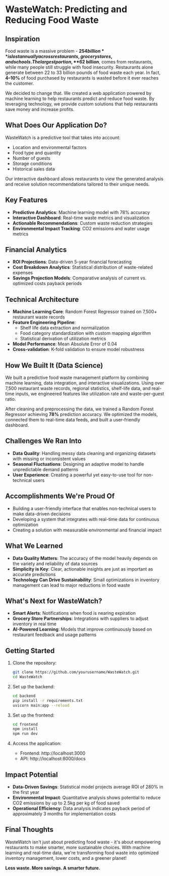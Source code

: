 # WasteWatch: Predicting and Reducing Food Waste

## Inspiration

Food waste is a massive problem - **$254 billion** is lost annually across restaurants, grocery stores, and schools. The largest portion, **$62 billion**, comes from restaurants, while many people still struggle with food insecurity. Restaurants alone generate between 22 to 33 billion pounds of food waste each year. In fact, **4–10%** of food purchased by restaurants is wasted before it ever reaches the customer.

We decided to change that. We created a web application powered by machine learning to help restaurants predict and reduce food waste. By leveraging technology, we provide custom solutions that help restaurants save money and increase profits.

## What Does Our Application Do?

WasteWatch is a predictive tool that takes into account:

- Location and environmental factors
- Food type and quantity
- Number of guests
- Storage conditions
- Historical sales data

Our interactive dashboard allows restaurants to view the generated analysis and receive solution recommendations tailored to their unique needs.

## Key Features

- **Predictive Analytics**: Machine learning model with 78% accuracy
- **Interactive Dashboard**: Real-time waste metrics and visualization
- **Actionable Recommendations**: Custom waste reduction strategies
- **Environmental Impact Tracking**: CO2 emissions and water usage metrics

## Financial Analytics

- **ROI Projections**: Data-driven 5-year financial forecasting
- **Cost Breakdown Analytics**: Statistical distribution of waste-related expenses
- **Savings Projection Models**: Comparative analysis of current vs. optimized costs payback periods

## Technical Architecture

- **Machine Learning Core**: Random Forest Regressor trained on 7,500+ restaurant waste records
- **Feature Engineering Pipeline**:
  - Shelf life data extraction and normalization
  - Food category standardization with custom mapping algorithm
  - Statistical derivation of utilization metrics
- **Model Performance**: Mean Absolute Error of 0.04
- **Cross-validation**: K-fold validation to ensure model robustness

## How We Built It (Data Science)

We built a predictive food waste management platform by combining machine learning, data integration, and interactive visualizations. Using over 7,500 restaurant waste records, regional statistics, shelf-life data, and real-time inputs, we engineered features like utilization rate and waste-per-guest ratio.

After cleaning and preprocessing the data, we trained a Random Forest Regressor achieving **78%** prediction accuracy. We optimized the models, connected them to real-time data feeds, and built a user-friendly dashboard.

## Challenges We Ran Into

- **Data Quality**: Handling messy data cleaning and organizing datasets with missing or inconsistent values
- **Seasonal Fluctuations**: Designing an adaptive model to handle unpredictable demand patterns
- **User Experience**: Creating a powerful yet easy-to-use tool for non-technical users

## Accomplishments We're Proud Of

- Building a user-friendly interface that enables non-technical users to make data-driven decisions
- Developing a system that integrates with real-time data for continuous optimization
- Creating a solution with measurable environmental and financial impact

## What We Learned

- **Data Quality Matters**: The accuracy of the model heavily depends on the variety and reliability of data sources
- **Simplicity is Key**: Clear, actionable insights are just as important as accurate predictions
- **Technology Can Drive Sustainability**: Small optimizations in inventory management can lead to major reductions in food waste

## What's Next for WasteWatch?

- **Smart Alerts**: Notifications when food is nearing expiration
- **Grocery Store Partnerships**: Integrations with suppliers to adjust inventory in real time
- **AI-Powered Learning**: Models that improve continuously based on restaurant feedback and usage patterns

## Getting Started

1. Clone the repository:

   ```bash
   git clone https://github.com/yourusername/WasteWatch.git
   cd WasteWatch
   ```

2. Set up the backend:

   ```bash
   cd backend
   pip install -r requirements.txt
   uvicorn main:app --reload
   ```

3. Set up the frontend:

   ```bash
   cd frontend
   npm install
   npm run dev
   ```

4. Access the application:
   - Frontend: http://localhost:3000
   - API: http://localhost:8000/docs

## Impact Potential

- **Data-Driven Savings**: Statistical model projects average ROI of 280% in the first year
- **Environmental Impact**: Quantitative analysis shows potential to reduce CO2 emissions by up to 2.5kg per kg of food saved
- **Operational Efficiency**: Data analysis indicates payback period of approximately 3 months for implementation costs

## Final Thoughts

WasteWatch isn't just about predicting food waste - it's about empowering restaurants to make smarter, more sustainable choices. With machine learning and real-time data, we're transforming food waste into optimized inventory management, lower costs, and a greener planet!

**Less waste. More savings. A smarter future.**
